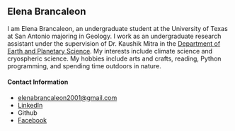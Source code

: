 ## Elena Brancaleon
I am Elena Brancaleon, an undergraduate student at the University of Texas at San Antonio majoring in Geology. I work as an undergraduate research assistant under the supervision of Dr. Kaushik Mitra in the [Department of Earth and Planetary Science](https://sciences.utsa.edu/eps/). My interests include climate science and cryospheric science. My hobbies include arts and crafts, reading, Python programming, and spending time outdoors in nature.

#### Contact Information 
* <elenabrancaleon2001@gmail.com>
* [LinkedIn](www.linkedin.com/in/elena-brancaleon-861124346)
* Github
* [Facebook](https://www.facebook.com/profile.php?id=61559311957193)
